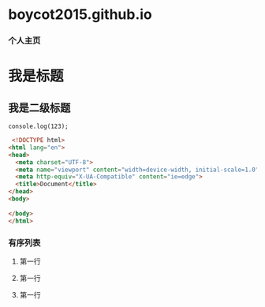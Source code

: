 # boycot2015.github.io
### 个人主页
# 我是标题

## 我是二级标题

```javasript
console.log(123);
```
```html
 <!DOCTYPE html>
<html lang="en">
<head>
  <meta charset="UTF-8">
  <meta name="viewport" content="width=device-width, initial-scale=1.0">
  <meta http-equiv="X-UA-Compatible" content="ie=edge">
  <title>Document</title>
</head>
<body>
  
</body>
</html>
```
### 有序列表

1. 第一行

2. 第一行

1. 第一行
